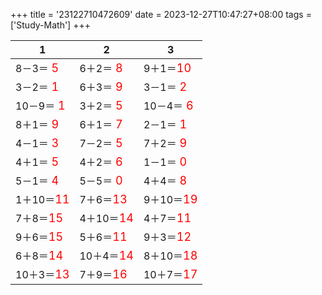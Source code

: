 +++ 
title = '23122710472609' 
date = 2023-12-27T10:47:27+08:00 
tags = ['Study-Math'] 
+++ 

1 | 2 | 3 
-- | -- | -- 
8－3＝<font color=red size=4> 5</font> | 6＋2＝<font color=red size=4> 8</font> | 9＋1＝<font color=red size=4>10</font> 
3－2＝<font color=red size=4> 1</font> | 6＋3＝<font color=red size=4> 9</font> | 3－1＝<font color=red size=4> 2</font> 
10－9＝<font color=red size=4> 1</font> | 3＋2＝<font color=red size=4> 5</font> | 10－4＝<font color=red size=4> 6</font> 
8＋1＝<font color=red size=4> 9</font> | 6＋1＝<font color=red size=4> 7</font> | 2－1＝<font color=red size=4> 1</font> 
4－1＝<font color=red size=4> 3</font> | 7－2＝<font color=red size=4> 5</font> | 7＋2＝<font color=red size=4> 9</font> 
4＋1＝<font color=red size=4> 5</font> | 4＋2＝<font color=red size=4> 6</font> | 1－1＝<font color=red size=4> 0</font> 
5－1＝<font color=red size=4> 4</font> | 5－5＝<font color=red size=4> 0</font> | 4＋4＝<font color=red size=4> 8</font> 
1＋10＝<font color=red size=4>11</font> | 7＋6＝<font color=red size=4>13</font> | 9＋10＝<font color=red size=4>19</font> 
7＋8＝<font color=red size=4>15</font> | 4＋10＝<font color=red size=4>14</font> | 4＋7＝<font color=red size=4>11</font> 
9＋6＝<font color=red size=4>15</font> | 5＋6＝<font color=red size=4>11</font> | 9＋3＝<font color=red size=4>12</font> 
6＋8＝<font color=red size=4>14</font> | 10＋4＝<font color=red size=4>14</font> | 8＋10＝<font color=red size=4>18</font> 
10＋3＝<font color=red size=4>13</font> | 7＋9＝<font color=red size=4>16</font> | 10＋7＝<font color=red size=4>17</font> 


